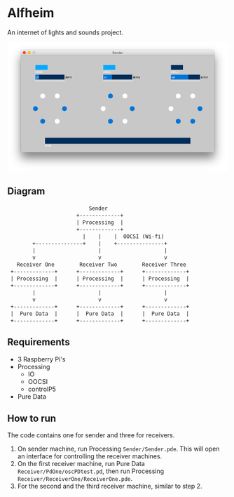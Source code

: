 # Alfheim

An internet of lights and sounds project.

![Sender UI](sender.png)

## Diagram

```
                          Sender
                      +-------------+
                      | Processing  |
                      +-------------+
                        |    |    |  OOCSI (Wi-fi)
        +---------------+    |    +---------------+
        |                    |                    |
        v                    v                    v
   Receiver One        Receiver Two        Receiver Three  
 +-------------+      +-------------+      +-------------+ 
 | Processing  |      | Processing  |      | Processing  | 
 +-------------+      +-------------+      +-------------+ 
        |                    |                    |        
        v                    v                    v        
 +-------------+      +-------------+      +-------------+ 
 |  Pure Data  |      |  Pure Data  |      |  Pure Data  | 
 +-------------+      +-------------+      +-------------+ 

```

## Requirements

- 3 Raspberry Pi's
- Processing
  - IO
  - OOCSI
  - controlP5
- Pure Data

## How to run

The code contains one for sender and three for receivers.

1. On sender machine, run Processing `Sender/Sender.pde`. This will open an interface for controlling the receiver machines.
2. On the first receiver machine, run Pure Data `Receiver/PdOne/oscPDtest.pd`, then run Processing `Receiver/ReceiverOne/ReceiverOne.pde`.
3. For the second and the third receiver machine, similar to step 2.
